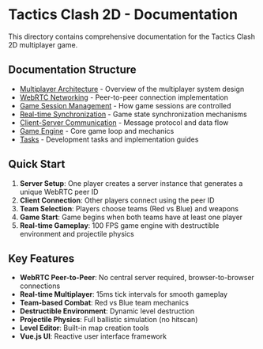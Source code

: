 # Tactics Clash 2D - Documentation

This directory contains comprehensive documentation for the Tactics Clash 2D multiplayer game.

## Documentation Structure

- [Multiplayer Architecture](./multiplayer-architecture.md) - Overview of the multiplayer system design
- [WebRTC Networking](./webrtc-networking.md) - Peer-to-peer connection implementation
- [Game Session Management](./game-session-management.md) - How game sessions are controlled
- [Real-time Synchronization](./realtime-synchronization.md) - Game state synchronization mechanisms
- [Client-Server Communication](./client-server-communication.md) - Message protocol and data flow
- [Game Engine](./game-engine.md) - Core game loop and mechanics
- [Tasks](./tasks/) - Development tasks and implementation guides

## Quick Start

1. **Server Setup**: One player creates a server instance that generates a unique WebRTC peer ID
2. **Client Connection**: Other players connect using the peer ID
3. **Team Selection**: Players choose teams (Red vs Blue) and weapons
4. **Game Start**: Game begins when both teams have at least one player
5. **Real-time Gameplay**: 100 FPS game engine with destructible environment and projectile physics

## Key Features

- **WebRTC Peer-to-Peer**: No central server required, browser-to-browser connections
- **Real-time Multiplayer**: 15ms tick intervals for smooth gameplay
- **Team-based Combat**: Red vs Blue team mechanics
- **Destructible Environment**: Dynamic level destruction
- **Projectile Physics**: Full ballistic simulation (no hitscan)
- **Level Editor**: Built-in map creation tools
- **Vue.js UI**: Reactive user interface framework